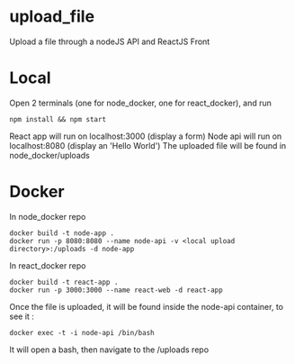# upload_file
Upload a file through a nodeJS API and ReactJS Front

# Local

Open 2 terminals (one for node_docker, one for react_docker), and run
```
npm install && npm start
```
React app will run on localhost:3000 (display a form)
Node api will run on localhost:8080 (display an 'Hello World') 
The uploaded file will be found in node_docker/uploads

# Docker

In node_docker repo
```
docker build -t node-app .
docker run -p 8080:8080 --name node-api -v <local upload directory>:/uploads -d node-app
```

In react_docker repo
```
docker build -t react-app .
docker run -p 3000:3000 --name react-web -d react-app
```

Once the file is uploaded, it will be found inside the node-api container, to see it :
```
docker exec -t -i node-api /bin/bash
```
It will open a bash, then navigate to the /uploads repo
